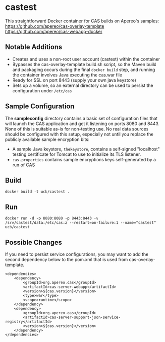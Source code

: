 # castest
This straightforward Docker container for CAS builds on Apereo's samples:
https://github.com/apereo/cas-overlay-template
https://github.com/apereo/cas-webapp-docker

## Notable Additions

  * Creates and uses a non-root user account (castest) within the container
  * Bypasses the cas-overlay-template build.sh script, so the Maven build and packaging occurs during the final `docker build` step, and running the container involves Java executing the cas.war file
  * Ready for SSL on port 8443 (supply your own java keystore)
  * Sets up a volume, so an external directory can be used to persist the configuration under `/etc/cas`

## Sample Configuration
The **sampleconfig** directory contains a basic set of configuration files that will launch the CAS application and get it listening on ports 8080 and 8443. None of this is suitable as-is for non-testing use. No real data sources should be configured with this setup, especially not until you replace the publicly available sample encryption bits:

  * A sample Java keystore, `thekeystore`, contains a self-signed "localhost" testing certificate for Tomcat to use to initialize its TLS listener.
  * `cas.properties` contains sample encryptions keys self-generated by a run of CAS

## Build
`docker build -t ucb/castest .`

## Run
`docker run -d -p 8080:8080 -p 8443:8443 -v /srv/castest/data:/etc/cas:z --restart=on-failure:1 --name="castest" ucb/castest`

## Possible Changes

If you need to persist service configurations, you may want to add the second dependency below to the pom.xml that is used from cas-overlay-template.

```
<dependencies>
    <dependency>
        <groupId>org.apereo.cas</groupId>
        <artifactId>cas-server-webapp</artifactId>
        <version>${cas.version}</version>
        <type>war</type>
        <scope>runtime</scope>
    </dependency>
    <dependency>
        <groupId>org.apereo.cas</groupId>
        <artifactId>cas-server-support-json-service-registry</artifactId>
        <version>${cas.version}</version>
    </dependency>
</dependencies>
```
